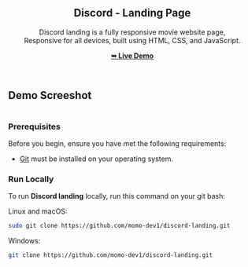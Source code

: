 <div align="center">
  

  <br />
  <br />
  

  <h2 align="center">Discord - Landing Page</h2>

  Discord landing is a fully responsive movie website page, <br />Responsive for all devices, built using HTML, CSS, and JavaScript.

  <a  href="https://momo-dev1.github.io/discord-landing/"><strong>➥ Live Demo</strong></a>

</div>

<br />


 ## Demo Screeshot
<div align="center">
 <img src="https://i.ibb.co/g4Q3p1b/discord.png" alt=""Mobile Demo"" />
</div>


### Prerequisites

Before you begin, ensure you have met the following requirements:

* [Git](https://git-scm.com/downloads "Download Git") must be installed on your operating system.

### Run Locally

To run **Discord landing** locally, run this command on your git bash:

Linux and macOS:

```bash
sudo git clone https://github.com/momo-dev1/discord-landing.git
```

Windows:

```bash
git clone https://github.com/momo-dev1/discord-landing.git
```

